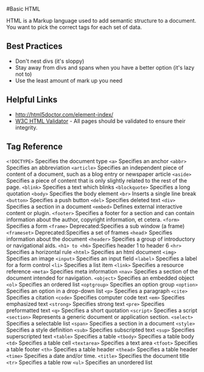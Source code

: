 #Basic HTML 

HTML is a Markup language used to add semantic structure to a document. You want to pick the correct tags for each set of data.

## Best Practices

* Don't nest divs (it's sloppy)
* Stay away from divs and spans when you have a better option (it's lazy not to)
* Use the least amount of mark up you need

## Helpful Links

* http://html5doctor.com/element-index/
* [W3C HTML Validator](https://validator.w3.org/)  - All pages should be validated to ensure their integrity.

## Tag Reference

`<!DOCTYPE>`	Specifies the document type
`<a>`	Specifies an anchor
`<abbr>`	Specifies an abbreviation
`<article>`	Specifies an independent piece of content of a document, such as a blog entry or newspaper article
`<aside>`	Specifies a piece of content that is only slightly related to the rest of the page.
`<blink>`	Specifies a text which blinks
`<blockquote>`	Specifies a long quotation
`<body>`	Specifies the body element
`<br>`	Inserts a single line break
`<button>`	Specifies a push button
`<del>`	Specifies deleted text
`<div>`	Specifies a section in a document
`<embed>`	Defines external interactive content or plugin.
`<footer>`	Specifies a footer for a section and can contain information about the author, copyright information, et cetera.
`<form>`	Specifies a form 
`<frame>`	Deprecated:Specifies a sub window (a frame)
`<frameset>`	Deprecated:Specifies a set of frames
`<head`>	Specifies information about the document
`<header>`	Specifies a group of introductory or navigational aids.
`<h1> to <h6>`	Specifies header 1 to header 6
`<hr>`	Specifies a horizontal rule
`<html>`	Specifies an html document
`<img>`	Specifies an image
`<input>`	Specifies an input field
`<label>`	Specifies a label for a form control
`<li>`	Specifies a list item
`<link>`	Specifies a resource reference
`<meta>`	Specifies meta information
`<nav>`	Specifies a section of the document intended for navigation.
`<object>`	Specifies an embedded object
`<ol>`	Specifies an ordered list
`<optgroup>`	Specifies an option group
`<option>`	Specifies an option in a drop-down list
`<p>`	Specifies a paragraph
`<cite>`	Specifies a citation
`<code>`	Specifies computer code text
`<em>`	Specifies emphasized text 
`<strong>`	Specifies strong text
`<pre>`	Specifies preformatted text
`<q>`	Specifies a short quotation
`<script>`	Specifies a script
`<section>`	Represents a generic document or application section.
`<select>`	Specifies a selectable list
`<span>`	Specifies a section in a document
`<style>`	Specifies a style definition
`<sub>`	Specifies subscripted text
`<sup>`	Specifies superscripted text
`<table>`	Specifies a table
`<tbody>`	Specifies a table body
`<td>`	Specifies a table cell
`<textarea>`	Specifies a text area
`<tfoot>`	Specifies a table footer
`<th>`	Specifies a table header
`<thead>`	Specifies a table header
`<time>`	Specifies a date and/or time.
`<title>`	Specifies the document title
`<tr>`	Specifies a table row
`<ul>`	Specifies an unordered list
